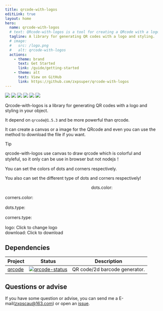 ```yaml
---
title: qrcode-with-logos
editLink: true
layout: home
hero:
  name: qrcode-with-logos
  # text: QRcode-with-logos is a tool for creating a QRcode with a logo.
  tagline: A library for generating QR codes with a logo and styling.
  # image:
  #   src: /logo.png
  #   alt: qrcode-with-logos
  actions:
    - theme: brand
      text: Get Started
      link: /guide/getting-started
    - theme: alt
      text: View on GitHub
      link: https://github.com/zxpsuper/qrcode-with-logos
---
```


![](https://img.shields.io/github/stars/zxpsuper/qrcode-with-logos?style=flat&logo=github)  ![](https://img.shields.io/github/forks/zxpsuper/qrcode-with-logos?style=flat&logo=github) ![](https://img.shields.io/npm/v/qrcode-with-logos.svg?style=flat&logo=npm) ![](https://img.shields.io/npm/dt/qrcode-with-logos.svg?style=flat&logo=npm)  ![](https://img.shields.io/npm/dm/qrcode-with-logos
) ![](https://img.shields.io/npm/l/qrcode.svg?style=flat)

Qrcode-with-logos is a library for generating QR codes with a logo and styling in your object.

It depend on `qrcode@1.5.3` and be more powerful than qrcode.

It can create a canvas or a image for the QRcode and even you can use the method to download the file if you want.

> [!TIP]
> qrcode-with-logos use canvas to draw qrcode which is colorful and styleful, so it only can be use in browser but not nodejs！

You can set the colors of dots and corners respectively.

You also can set the different type of dots and corners respectively!

<el-row :gutter="20">
  <el-col :span="12"><img id="image" style="width: 280px"/></el-col>
  <el-col :span="12" v-if="isClient">
    dots.color: <el-color-picker v-model="dotColor" @change="createQrcode1"></el-color-picker>
    <div style="margin-top: 16px">
      corners.color: <el-color-picker v-model="cornerColor" @change="createQrcode1"></el-color-picker>
    </div>
    <div style="margin-top: 16px">
      dots.type: 
      <el-select v-model="dotType" placeholder="Select" style="width: 200px" @change="createQrcode1">
        <el-option
          v-for="item in dotTypes"
          :key="item"
          :label="item"
          :value="item"
        ></el-option>
      </el-select>
    </div>
    <div style="margin-top: 16px">
      corners.type: 
      <el-select v-model="cornerType" placeholder="Select" style="width: 200px" @change="createQrcode1">
        <el-option
          v-for="item in cornerTypes"
          :key="item"
          :label="item"
          :value="item"
        ></el-option>
      </el-select>
    </div>
    <div style="margin-top: 16px">
      logo: 
      <el-upload
        class="upload-demo"
        :before-upload="beforeUpload"
        style="display: inline-block"
      >
        <el-button type="primary">Click to change logo</el-button>
      </el-upload>
    </div>
    <div>
      download: 
      <el-button type="primary" @click="createQrcode1(true)">Click to download</el-button>
    </div>
  </el-col>
</el-row>

## Dependencies

| Project  | Status                             | Description                   |
| -------- | ---------------------------------- | ----------------------------- |
| [qrcode] | [![qrcode-status]][qrcode-package] | QR code/2d barcode generator. |

[qrcode]: https://github.com/soldair/node-qrcode
[qrcode-status]: https://img.shields.io/npm/v/qrcode.svg
[qrcode-package]: https://npmjs.com/package/qrcode

## Questions or advise

If you have some question or advise, you can send me a E-mail(zxpscau@163.com) or open an [issue](https://github.com/zxpsuper/qrcode-with-logos/issues/new).

<script>
  // import QrCodeWithLogo from '../src/index'
  import QrCodeWithLogo from '../lib/qrcode-with-logos.esm'

  function getBlobURL(blob) {
    if (!blob) return ''
    var url = null
    // @ts-ignore
    if ('createObjectURL' in window && isFunction(window.createObjectURL)) {
      // @ts-ignore
      url = window.createObjectURL(blob)
    } else if (window.URL != undefined) {
      // mozilla(firefox)
      url = window.URL.createObjectURL(blob)
    } else if (window.webkitURL != undefined) {
      // webkit or chrome
      url = window.webkitURL.createObjectURL(blob)
    }
    return url
  }

  export default {
    data() {
      return {
        isClient: false,
        logo: 'https://avatars.githubusercontent.com/u/28730619?v=4',
        dotType: 'square',
        dotColor: '#000',
        dotTypes: [
          'square',
          'dot',
          'dot-small',
          'tile',
          'rounded',
          'diamond',
          'star',
          'fluid',
          'fluid-line',
          'stripe',
          'stripe-column'
        ],
        cornerType: 'square',
        cornerColor: '#000',
        cornerTypes: [
          'square',
          'rounded',
          'circle',
          'rounded-circle',
          'circle-rounded',
          'circle-diamond',
          'circle-star'
        ]
      }
    },
    mounted() {
      this.isClient = true
      this.createQrcode1()

    },
    methods: {
      createQrcode1(download = false) {
        try {
          let qrcode = new QrCodeWithLogo({
            content: "https://github.com/zxpsuper",
            width: 1024,
            image: document.getElementById("image"),
            download,
            logo: {
              src: this.logo
            },
            dotsOptions: {
              color: this.dotColor,
              type: this.dotType
            },
            cornersOptions: {
              color: this.cornerColor,
              type: this.cornerType
            },
            nodeQrCodeOptions: {
              margin: 20
            }
          });

          qrcode.getImage().then(image => {
            console.log('open image is:' , image)
          })
        } catch (err) {
          console.log(err)
        }
      },
      beforeUpload(file) {
        const url = getBlobURL(file)
        this.logo = url
        this.createQrcode1()
        return false
      }
    }
  }
</script>

<style scoped>
  .vp-doc img {
    display: inline-block 
  }
</style>

<Tongji/>
